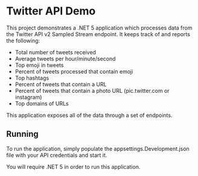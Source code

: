 ﻿# Twitter API Demo

This project demonstrates a .NET 5 application which processes
data from the Twitter API v2 Sampled Stream endpoint. It keeps track
of and reports the following:

- Total number of tweets received
- Average tweets per hour/minute/second
- Top emoji in tweets
- Percent of tweets processed that contain emoji
- Top hashtags
- Percent of tweets that contain a URL
- Percent of tweets that contain a photo URL (pic.twitter.com or instagram)
- Top domains of URLs

This application exposes all of the data through a set of endpoints.

## Running

To run the application, simply populate the appsettings.Development.json file
with your API credentials and start it.

You will require .NET 5 in order to run this application.